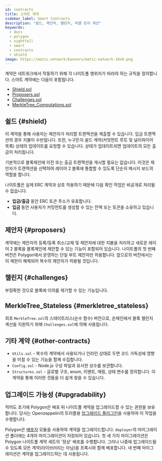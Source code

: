 ```yaml
---
id: contracts
title: 스마트 계약
sidebar_label: Smart Contracts
description: "쉴드, 제안자, 챌린지, 머클 트리 계산"
keywords:
  - docs
  - polygon
  - nightfall
  - smart
  - contracts
  - shield
image: https://matic.network/banners/matic-network-16x9.png
---
```


계약은 네트워크에서 작동하기 위해 각 나이트폴 행위자가 따라야 하는 규칙을 정의합니다.
스마트 계약에는 다음이 포함됩니다.

- [Shield.sol](#shield)
- [Proposers.sol](#proposers)
- [Challenges.sol](#challenges)
- [MerkleTree_Computations.sol](#merkletree_computations)

## 쉴드 {#shield}
이 계약을 통해 사용자는 제안자가 처리할 트랜잭션을 제출할 수 있습니다. 입금 트랜잭션의 경우 지불이 수반됩니다.
또한, 누구든지 쉴드 계약(커밋먼트 루트 및 널리파이어 목록) 상태의 업데이트를 요청할 수 있습니다.
상태가 업데이트되면 업데이트의 모든 출금이 처리됩니다.

기본적으로 블록체인에 이전 또는 출금 트랜잭션을 게시할 필요는 없습니다.
이것은 제안자가 트랜잭션을 선택하여 레이어 2 블록에 통합할 수 있도록 단순히 메시지 보드의 역할을 합니다.

나이트폴은 실제 ERC 계약과 상호 작용하기 때문에 다음 확인 작업은 비공개로 처리될 수 없습니다.

- **입금/출금** 동안 ERC 토큰 주소가 유효합니다.
- **입금** 동안 사용자가 커밋먼트를 생성할 수 있는 잔액 또는 토큰을 소유하고 있습니다.

## 제안자 {#proposers}
계약에는 제안자의 등록/등록 취소/교체 및 제안자에 대한 지불을 처리하고 새로운 레이어 2 블록을 블록체인에 제안할 수 있는 기능이 포함되어 있습니다.
나이트폴의 첫 번째 버전은 Polygon에서 운영하는 단일 부트 제안자만 허용합니다. 앞으로의 버전에서는 이 제한이 해제되어 복수의 제안자가 허용될 것입니다.

## 챌린지 {#challenges}
부정확한 것으로 블록에 이의를 제기할 수 있는 기능입니다.

## MerkleTree_Stateless {#merkletree_stateless}
최초 `MerkleTree.sol`의 스테이트리스(순수 함수) 버전으로, 온체인에서 블록 챌린지 계산을 지원하기 위해 `Challenges.sol`에 의해 사용됩니다.

## 기타 계약 {#other-contracts}
- `Utils.sol` - 복수의 계약에서 사용되거나 인라인 상태로 두면 코드 가독성에 영향을 미칠 수 있는 기능을 함께 수집합니다.
- `Config.sol` - Node.js 구성 파일과 유사한 상수를 보관합니다.
- `Structures.sol` - 글로벌 구조, enum, 이벤트, 매핑, 상태 변수를 정의합니다. 이 계약을 통해 이러한 것들을 더 쉽게 찾을 수 있습니다.

## 업그레이드 가능성 {#upgradability}
적어도 초기에 Polygon은 배포 뒤 나이트폴 계약을 업그레이드할 수 있는 권한을 보유합니다.
당사는 Openzeppelin의 트러플용 [업그레이드 플러그인](https://docs.openzeppelin.com/upgrades-plugins/1.x/)을 사용하여 이 작업을 수행합니다.

Polygon은 [배포자](https://github.com/EYBlockchain/nightfall_3/tree/master/nightfall-deployer) 모듈을 사용하여 계약을 업그레이드합니다.
`deployer`의 마이그레이션 폴더에는 4개의 마이그레이션이 저장되어 있습니다.
첫 세 가지 마이그레이션은 Polygon 나이트폴 계약 세트의 '정상' 배포를 수행합니다. 그러나
나중에 업그레이드될 수 있도록 모든 계약(라이브러리는 아님)을 프록시와 함께
배포합니다. 네 번째 마이그레이션은 계약을 업그레이드하는 데 사용됩니다.
